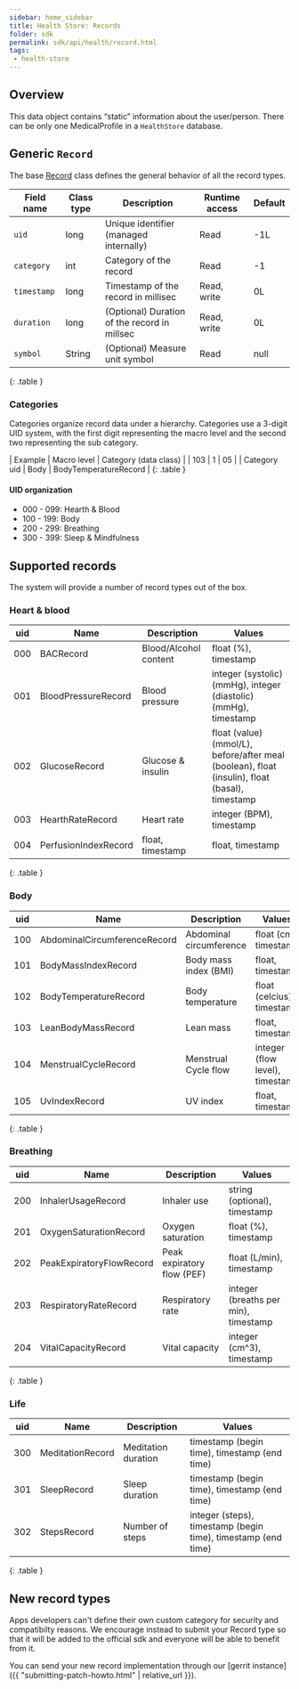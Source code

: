 ```yaml
---
sidebar: home_sidebar
title: Health Store: Records
folder: sdk
permalink: sdk/api/health/record.html
tags:
 - health-store
---
```

## Overview

This data object contains “static” information about the user/person.
There can be only one MedicalProfile in a `HealthStore` database.

## Generic `Record`

The base [Record]() class defines the general behavior of all the record types.

| Field name  | Class type | Description                                  | Runtime access | Default |
|-------------|------------|----------------------------------------------|----------------|---------|
| `uid`       | long       | Unique identifier (managed internally)       | Read           | -1L     |
| `category`  | int        | Category of the record                       | Read           | -1      |
| `timestamp` | long       | Timestamp of the record in millisec          | Read, write    | 0L      |
| `duration`  | long       | (Optional) Duration of the record in millsec | Read, write    | 0L      |
| `symbol`    | String     | (Optional) Measure unit symbol               | Read           | null    |
{: .table }

### Categories

Categories organize record data under a hierarchy. Categories use a 3-digit UID
system, with the first digit representing the macro level and the second two
representing the sub category.

| Example      | Macro level | Category (data class) |
| 103          | 1           | 05                    |
| Category uid | Body        | BodyTemperatureRecord |
{: .table }

#### UID organization

* 000 - 099: Hearth & Blood
* 100 - 199: Body
* 200 - 299: Breathing
* 300 - 399: Sleep & Mindfulness

## Supported records

The system will provide a number of record types out of the box.

### Heart & blood

| uid | Name                 | Description           | Values                                                                                         |
|-----|----------------------|-----------------------|------------------------------------------------------------------------------------------------|
| 000 | BACRecord            | Blood/Alcohol content | float (%), timestamp                                                                           |
| 001 | BloodPressureRecord  | Blood pressure        | integer (systolic) (mmHg), integer (diastolic) (mmHg),  timestamp                              |
| 002 | GlucoseRecord        | Glucose & insulin     | float (value) (mmol/L), before/after meal (boolean), float (insulin), float (basal), timestamp |
| 003 | HearthRateRecord     | Heart rate            | integer (BPM), timestamp                                                                       |
| 004 | PerfusionIndexRecord | float, timestamp      | float, timestamp                                                                               |
{: .table }

### Body

| uid | Name                         | Description             | Values                          |
|-----|------------------------------|-------------------------|---------------------------------|
| 100 | AbdominalCircumferenceRecord | Abdominal circumference | float (cm), timestamp           |
| 101 | BodyMassIndexRecord          | Body mass index (BMI)   | float, timestamp                |
| 102 | BodyTemperatureRecord        | Body temperature        | float (celcius), timestamp      |
| 103 | LeanBodyMassRecord           | Lean mass               | float, timestamp                |
| 104 | MenstrualCycleRecord         | Menstrual Cycle flow    | integer (flow level), timestamp |
| 105 | UvIndexRecord                | UV index                | float, timestamp                |
{: .table }

### Breathing

| uid | Name                     | Description                | Values                               |
|-----|--------------------------|----------------------------|--------------------------------------|
| 200 | InhalerUsageRecord       | Inhaler use                | string (optional), timestamp         |
| 201 | OxygenSaturationRecord   | Oxygen saturation          | float (%), timestamp                 |
| 202 | PeakExpiratoryFlowRecord | Peak expiratory flow (PEF) | float (L/min), timestamp             |
| 203 | RespiratoryRateRecord    | Respiratory rate           | integer (breaths per min), timestamp |
| 204 | VitalCapacityRecord      | Vital capacity             | integer (cm^3), timestamp            |
{: .table }

### Life

| uid | Name             | Description         | Values                                                        |
|-----|------------------|---------------------|---------------------------------------------------------------|
| 300 | MeditationRecord | Meditation duration | timestamp (begin time), timestamp (end time)                  |
| 301 | SleepRecord      | Sleep duration      | timestamp (begin time), timestamp (end time)                  |
| 302 | StepsRecord      | Number of steps     | integer (steps), timestamp (begin time), timestamp (end time) |
{: .table }

## New record types

Apps developers can't define their own custom category for
security and compatibilty reasons. We encourage instead to submit your
Record type so that it will be added to the official sdk and
everyone will be able to benefit from it.

You can send your new record implementation through our
[gerrit instance]({{ "submitting-patch-howto.html" | relative_url }}).

